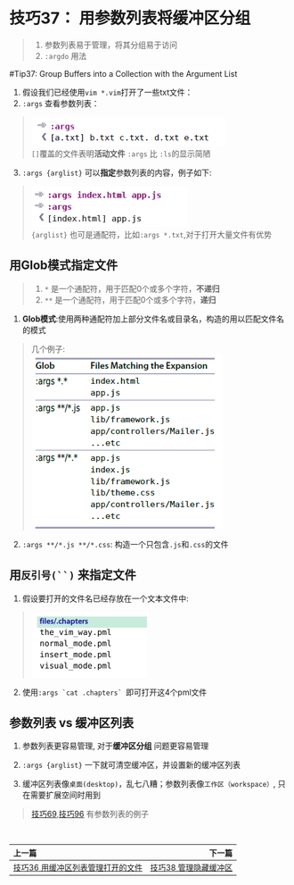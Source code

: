 # 技巧37： 用参数列表将缓冲区分组

> 1. 参数列表易于管理，将其分组易于访问
> 2. `:argdo` 用法

#Tip37: Group Buffers into a Collection with the Argument List  


1. 假设我们已经使用`vim *.vim`打开了一些txt文件：
2. `:args` 查看参数列表：
>![tip37_1](../../images/tip37_1.png)  
> `[]`覆盖的文件表明**活动文件**
> `:args` 比 `:ls`的显示简陋
3. `:args {arglist}` 可以**指定**参数列表的内容，例子如下:
> ![tip37_2](../../images/tip37_2.png)  
> `{arglist}` 也可是通配符，比如`:args *.txt`,对于打开大量文件有优势

## 用Glob模式指定文件

> 1. `*` 是一个通配符，用于匹配0个或多个字符，**不递归**
> 2. `**` 是一个通配符，用于匹配0个或多个字符，**递归**

1. **Glob模式**:使用两种通配符加上部分文件名或目录名，构造的用以匹配文件名的模式
> 几个例子: <br>
> ![tip37_3](../../images/tip37_3.png)

2. `:args **/*.js **/*.css`: 构造一个只包含`.js`和`.css`的文件

## 用``` 反引号(``) ``` 来指定文件

1. 假设要打开的文件名已经存放在一个文本文件中:
>![tip37_4](../../images/tip37_5.png)  
2. 使用``:args `cat .chapters` ``即可打开这4个pml文件

## 参数列表 vs 缓冲区列表

1. 参数列表更容易管理, 对于**缓冲区分组** 问题更容易管理
2. `:args {arglist}` 一下就可清空缓冲区，并设置新的缓冲区列表

3. 缓冲区列表像`桌面(desktop)`，乱七八糟；参数列表像`工作区（workspace）`, 只在需要扩展空间时用到
> [技巧69](tip69.md),[技巧96](tip96.md) 有参数列表的例子


<br>  

|上一篇|下一篇|
|:---|---:|
|[技巧36 用缓冲区列表管理打开的文件](tip36.md)|[技巧38 管理隐藏缓冲区](tip38.md)|
